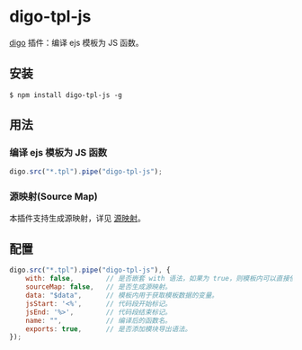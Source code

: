 ﻿digo-tpl-js
===========================================
[digo](https://github.com/digojs/digo) 插件：编译 ejs 模板为 JS 函数。

安装
-------------------------------
```
$ npm install digo-tpl-js -g
```

用法
-------------------------------
### 编译 ejs 模板为 JS 函数
```js
digo.src("*.tpl").pipe("digo-tpl-js");
```

### 源映射(Source Map)
本插件支持生成源映射，详见 [源映射](https://github.com/digojs/digo/wiki/源映射)。

配置
-------------------------------
```js
digo.src("*.tpl").pipe("digo-tpl-js"), {
    with: false,		// 是否嵌套 with 语法，如果为 true，则模板内可以直接使用 foo 代替 $data.foo。
    sourceMap: false,	// 是否生成源映射。
    data: "$data",		// 模板内用于获取模板数据的变量。
    jsStart: '<%',		// 代码段开始标记。
    jsEnd: '%>',		// 代码段结束标记。
    name: "",			// 编译后的函数名。
    exports: true,		// 是否添加模块导出语法。
});
```

> [1]: 插件内部已重设了此配置的默认值。
